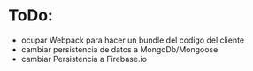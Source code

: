 # ToDo:
- ocupar Webpack para hacer un bundle del codigo del cliente
- cambiar persistencia de datos a MongoDb/Mongoose
- cambiar Persistencia a Firebase.io
